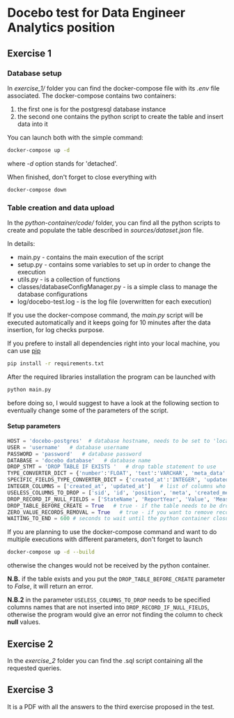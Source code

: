 # Docebo test for Data Engineer Analytics position

## Exercise 1

### Database setup
In *exercise_1/* folder you can find the docker-compose file with its *.env* file associated. 
The docker-compose contains two containers:
1. the first one is for the postgresql database instance
2. the second one contains the python script to create the table and insert data into it

You can launch both with the simple command:

```bash
docker-compose up -d
```

where *-d* option stands for 'detached'.

When finished, don't forget to close everything with 

```bash
docker-compose down
```

### Table creation and data upload
In the *python-container/code/* folder, you can find all the python scripts to create and populate the table described in *sources/dataset.json* file. 

In details:
- main.py - contains the main execution of the script
- setup.py - contains some variables to set up in order to change the execution 
- utils.py - is a collection of functions
- classes/databaseConfigManager.py - is a simple class to manage the database configurations
- log/docebo-test.log - is the log file (overwritten for each execution)

If you use the docker-compose command, the *main.py* script will be executed automatically and it keeps going for 10 minutes after the data insertion, for log checks purpose.

If you prefere to install all dependencies right into your local machine, you can use [pip](https://pip.pypa.io/en/stable/)

```bash
pip install -r requirements.txt
```

After the required libraries installation the program can be launched with 

```bash
python main.py
```

before doing so, I would suggest to have a look at the following section to eventually change some of the parameters of the script.

#### Setup parameters

```python
HOST = 'docebo-postgres'  # database hostname, needs to be set to 'localhost' in case of local execution
USER = 'username'   # database username
PASSWORD = 'password'   # database password
DATABASE = 'docebo_database'   # database name
DROP_STMT = 'DROP TABLE IF EXISTS '   # drop table statement to use
TYPE_CONVERTER_DICT = {'number':'FLOAT', 'text':'VARCHAR', 'meta_data': 'VARCHAR(1000)'}   # database datatypes to assign for different .json datatypes
SPECIFIC_FIELDS_TYPE_CONVERTER_DICT = {'created_at':'INTEGER', 'updated_at':'INTEGER'}   # specific datatypes for certain fields
INTEGER_COLUMNS = ['created_at', 'updated_at']   # list of columns who needs to be converted into sqlalchemy integers
USELESS_COLUMNS_TO_DROP = ['sid', 'id', 'position', 'meta', 'created_meta', 'updated_meta']   # list of columns to drop from the table
DROP_RECORD_IF_NULL_FIELDS = ['StateName', 'ReportYear', 'Value', 'MeasureName', 'CountyName']   # list of columns to clean NULL values 
DROP_TABLE_BEFORE_CREATE = True   # true - if the table needs to be dropped before creation / false - if it's the first load
ZERO_VALUE_RECORDS_REMOVAL = True   # true - if you want to remove records where value = 0
WAITING_TO_END = 600 # seconds to wait until the python container closure
```

If you are planning to use the docker-compose command and want to do multiple executions with different parameters, don't forget to launch 

```bash
docker-compose up -d --build
```

otherwise the changes would not be received by the python container.

**N.B.** if the table exists and you put the ```DROP_TABLE_BEFORE_CREATE``` parameter to *False*, it will return an error.

**N.B.2** in the parameter ```USELESS_COLUMNS_TO_DROP``` needs to be specified columns names that are not inserted into ```DROP_RECORD_IF_NULL_FIELDS```, otherwise the program would give an error not finding the column to check **null** values.


## Exercise 2
In the *exercise_2* folder you can find the .sql script containing all the requested queries.

## Exercise 3 
It is a PDF with all the answers to the third exercise proposed in the test.
